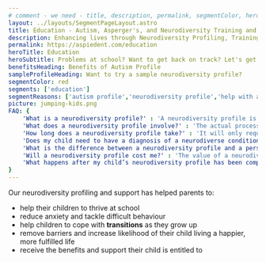 ```yaml
---
# comment - we need - title, description, permalink, segmentColor, herotitle, heading
layout: ../layouts/SegmentPageLayout.astro
title: Education - Autism, Asperger's, and Neurodiversity Training and Consulting
description: Enhancing lives through Neurodiversity Profiling, Training & Consultancy
permalink: https://aspiedent.com/education
heroTitle: Education
heroSubtitle: Problems at school? Want to get back on track? Let's get started!
benefitsHeading: Benefits of Autism Profile
sampleProfileHeading: Want to try a sample neurodiversity profile?
segmentColor: red
segments: ['education']
segmentReasons: ['autism profile','neurodiversity profile','help with an EHCP','help with EOTAS']
picture: jumping-kids.png
FAQ: {
    'What is a neurodiversity profile?' : 'A neurodiversity profile is how a child thinks about, feels, and perceives the world. It is unique to them. It explains an individual’s experiences, traits, strengths, and difficulties and makes recommendations based on the child’s fundamental ways of being, that are tailored specifically to help them and their environment. It is not a personality test or a behavioural assessment and the neurodiversity profiling tool is not a personality profiling tool.',
    'What does a neurodiversity profile involve?' : 'The actual process of a neurodiversity profile depends on the child and the circumstances. For example, we may agree that doing part or all of it in writing or face to face is best. Effectively, the process involves Aspiedent gathering as much relevant information about an individual as possible, usually through guided discussion. We then analyse the data to find what underlying issues need to be accounted for when making decisions regarding the child and their support. Aspiedent then creates a detailed but clear explanation of the child’s profile and how this interacts with their environment. The profile report then gives a series of general, educational, and child-specific recommendations. Implementing these will achieve maximum fulfilment in the child’s life.',
    'How long does a neurodiversity profile take?' : 'It will only require about half a day from the child we are profiling and their family and/or professionals. It takes about two weeks from the actual data-gathering exercise to turn around a completed neurodiversity profile report. As this is a very hands-on process for us, the current wait times from your enquiry to the neurodiversity profile appointment is up to 4 weeks.',
    'Does my child need to have a diagnosis of a neurodiverse condition?' : 'No, a child does not need to be diagnosed with a neurodiverse condition like autism to take our neurodiversity profile. We understand that some parents do not want to seek a diagnosis for their child for many reasons. We also understand that depending on where you live, getting a diagnosis can be problematic, because of both how a child is treated once they have been diagnosed and because the health services aren’t always equipped to give an accurate/timely diagnosis. A child’s need for help does not diminish as they wait for a diagnosis, even if you wish to pursue one.',
    'What is the difference between a neurodiversity profile and a personality profile?' : 'Unlike a personality profile or specialist assessment, a neurodiversity profile is a scientific approach to understanding fundamental underlying issues that affect a child rather than their personality traits. For example, the underlying issues may include slow processing of incoming information, different hyper and hypo sensitivities, or differences in visual perception. These underlying issues derive from five key areas found in neurodiversity: processing, sensory, executive function, cognitive (thinking), and emotion.',
    'Will a neurodiversity profile cost me?' : 'The value of a neurodiversity profile when needed far outweighs the cost. Aspiedent will provide you with a quote for the service once we know more about your situation and if we believe that the value of the profile will be significant to you and your family. A profile can cost between £1000-£3000 depending on specific needs.',
    'What happens after my child’s neurodiversity profile has been completed?' : 'We need to understand a child’s profile before we can recommend any next steps. However, what happens next is completely up to you and your family. In some cases, you may feel confident enough with the information you have received in the neurodiversity profile that you don’t need any further guidance. For those who would like to receive further support from us, there are several ways we can help, such as helping you access disability benefit payments or helping with your child’s education.'
}
---
```


Our neurodiversity profiling and support has helped parents to:
- help their children to thrive at school
- reduce anxiety and tackle difficult behaviour
- help children to cope with **transitions** as they grow up
- remove barriers and increase likelihood of their child living a happier, more fulfilled life
- receive the benefits and support their child is entitled to